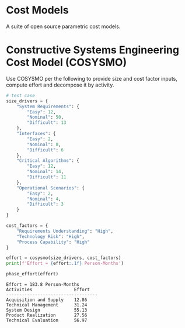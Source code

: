 # Cost Models

A suite of open source parametric cost models.

# Constructive Systems Engineering Cost Model (COSYSMO)

Use COSYSMO per the following to provide size and cost factor inputs, compute effort and decompose it by activity.

```python
# test case
size_drivers = {
    "System Requirements": {
        "Easy": 12,
        "Nominal": 50,
        "Difficult": 13
    },
    "Interfaces": {
        "Easy": 2,
        "Nominal": 8,
        "Difficult": 6
    },
    "Critical Algorithms": {
        "Easy": 12,
        "Nominal": 14,
        "Difficult": 11
    },
    "Operational Scenarios": {
        "Easy": 2,
        "Nominal": 4,
        "Difficult": 3
    }
}

cost_factors = {
    "Requirements Understanding": "High",
    "Technology Risk": "High",
    "Process Capability": "High"
}

effort = cosysmo(size_drivers, cost_factors)
print(f'Effort = {effort:.1f} Person-Months')

phase_effort(effort)
```

```
Effort = 183.8 Person-Months
Activities                Effort    
-----------------------------------
Acquisition and Supply    12.86
Technical Management      31.24
System Design             55.13
Product Realization       27.56
Technical Evaluation      56.97
```
